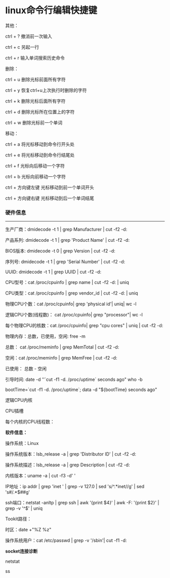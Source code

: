 # linux命令行编辑快捷键

其他：

ctrl + ? 撤消前一次输入

ctrl + c 另起一行

ctrl + r 输入单词搜索历史命令

删除：

ctrl + u 删除光标前面所有字符

ctrl + y 恢复ctrl+u上次执行时删除的字符

ctrl + k 删除光标后面所有字符

ctrl + d 删除光标所在位置上的字符

ctrl + w 删除光标前一个单词

移动：

ctrl + a 将光标移动到命令行开头处

ctrl + e 将光标移动到命令行结尾处

ctrl + f 光标向后移动一个字符

ctrl + b 光标向前移动一个字符

ctrl + 方向键左键 光标移动到前一个单词开头

ctrl + 方向键右键 光标移动到后一个单词结尾

### 硬件信息

------

生产厂商：dmidecode -t 1 | grep Manufacturer | cut -f2 -d:

产品系列:  dmidecode -t 1 | grep 'Product Name' | cut -f2 -d:

BIOS版本:  dmidecode -t 0 | grep Version | cut -f2 -d:

序列号: dmidecode -t 1 | grep 'Serial Number' | cut -f2 -d:

UUID: dmidecode -t 1 | grep UUID | cut -f2 -d:

CPU型号：cat /proc/cpuinfo | grep name | cut -f2 -d: | uniq

CPU类型：cat /proc/cpuinfo | grep vendor_id | cut -f2 -d: | uniq

物理CPU个数：cat /proc/cpuinfo| grep 'physical id'| uniq| wc -l

逻辑CPU个数(线程数)： cat /proc/cpuinfo| grep "processor"| wc -l

每个物理CPU的核数：cat /proc/cpuinfo| grep "cpu cores" | uniq | cut -f2 -d:

物理内存：总数，已使用，空闲: free -m

总数： cat /proc/meminfo  | grep MemTotal | cut -f2 -d:

空闲：cat /proc/meminfo  | grep MemFree | cut -f2 -d:

已使用： 总数 - 空闲

引导时间: date -d ''\`cut -f1 -d. /proc/uptime\` seconds ago"      who -b

bootTime=\`cut -f1 -d. /proc/uptime\`; data -d "${bootTime} seconds ago"

逻辑CPU内核

CPU插槽

每个内核的CPU线程数： 

**软件信息：**

操作系统：Linux

操作系统版本：lsb_release -a | grep 'Distributor ID' | cut -f2 -d:

操作系统描述：lsb_release -a | grep Description |  cut -f2 -d:

内核版本：uname -a | cut -f3 -d' '

IP地址：ip addr | grep 'inet ' | grep -v 127.0 | sed 's/^.\*inet//g' | sed 's#/.*$##g'

ssh端口：netstat -anltp | grep ssh | awk '{print \$4}' | awk -F: '{print \$2}' | grep -v '^$' | uniq

Tookit路径：

时区：date +"%Z %z"

操作系统用户：cat /etc/passwd | grep -v '/sbin'| cut -f1 -d:

**socket连接诊断**

netstat

ss